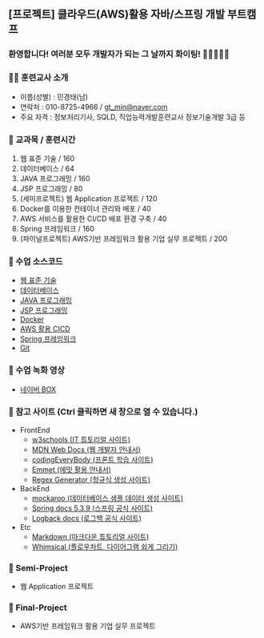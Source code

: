## [프로젝트] 클라우드(AWS)활용 자바/스프링 개발 부트캠프

### 환영합니다! 여러분 모두 개발자가 되는 그 날까지 화이팅! 🏃🏃‍♂️🏃‍♀️

### 👨‍🏫 훈련교사 소개
- 이름(성별) : 민경태(남)
- 연락처 : 010-8725-4966 / gt_min@naver.com
- 주요 자격 : 정보처리기사, SQLD, 직업능력개발훈련교사 정보기술개발 3급 등

### 📖 교과목 / 훈련시간
1. 웹 표준 기술 / 160
2. 데이터베이스 / 64
3. JAVA 프로그래밍 / 160
4. JSP 프로그래밍 / 80
5. (세미프로젝트) 웹 Application 프로젝트 / 120
6. Docker를 이용한 컨테이너 관리와 배포 / 40
7. AWS 서비스를 활용한 CI/CD 배포 환경 구축 / 40
8. Spring 프레임워크 / 160
9. (파이널프로젝트) AWS기반 프레임워크 활용 기업 실무 프로젝트 / 200

### 📂 수업 소스코드
- [웹 표준 기술](https://github.com/gdj93/Web)
- [데이터베이스](https://github.com/gdj93/Database)
- [JAVA 프로그래밍](https://github.com/gdj93/Java)
- [JSP 프로그래밍](https://github.com/gdj93/JspServlet)
- [Docker](https://github.com/gdj93/Docker)
- [AWS 활용 CICD](https://github.com/gdj93/CICD)
- [Spring 프레임워크](https://github.com/gdj93/Spring)
- [Git](https://github.com/gdj93/Git)

### 🎦 수업 녹화 영상
- [네이버 BOX](https://naver.me/F4LwbDaU)

### 💬 참고 사이트 (Ctrl 클릭하면 새 창으로 열 수 있습니다.)
<ul type="disc">
  <li>FrontEnd
    <ul>
      <li><a href="https://www.w3schools.com/">w3schools (IT 튜토리얼 사이트)</a></li>
      <li><a href="https://developer.mozilla.org/ko/">MDN Web Docs (웹 개발자 안내서)</a></li>
      <li><a href="https://codingeverybody.kr/">codingEveryBody (프론트 학습 사이트)</a></li>
      <li><a href="https://docs.emmet.io/abbreviations/syntax/">Emmet (에밋 활용 안내서)</a></li>
      <li><a href="https://regex-generator.olafneumann.org/">Regex Generator (정규식 생성 사이트)</a></li>
    </ul>
  </li>
  <li>BackEnd
    <ul>
      <li><a href="https://mockaroo.com/">mockaroo (데이터베이스 샘플 데이터 생성 사이트)</a></li>
      <li><a href="https://docs.spring.io/spring-framework/docs/5.3.39/reference/html/">Spring docs 5.3.9 (스프링 공식 사이트)</a></li>
      <li><a href="https://logback.qos.ch/manual/index.html">Logback docs (로그백 공식 사이트)</a></li>
    </ul>
  </li>
  <li>Etc
    <ul>
      <li><a href="https://www.markdowntutorial.com/kr/">Markdown (마크다운 튜토리얼 사이트)</a></li>
      <li><a href="https://whimsical.com/">Whimsical (플로우차트, 다이어그램 쉽게 그리기)</a></li>
    </ul>
  </li>
</ul>

### 🤝 Semi-Project
- 웹 Application 프로젝트

### 🤝 Final-Project
- AWS기반 프레임워크 활용 기업 실무 프로젝트
